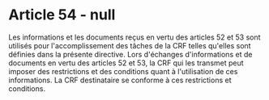 # Article 54 - null


Les informations et les documents reçus en vertu des articles 52 et 53 sont utilisés pour l'accomplissement des tâches de la CRF telles qu'elles sont définies dans la présente directive. Lors d'échanges d'informations et de documents en vertu des articles 52 et 53, la CRF qui les transmet peut imposer des restrictions et des conditions quant à l'utilisation de ces informations. La CRF destinataire se conforme à ces restrictions et conditions.
